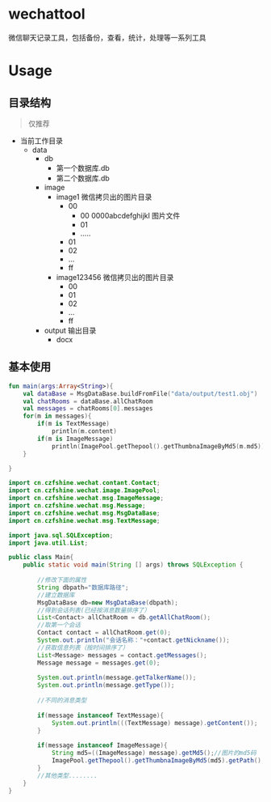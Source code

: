 # wechattool
微信聊天记录工具，包括备份，查看，统计，处理等一系列工具


# Usage

## 目录结构
> 仅推荐
* 当前工作目录
   - data
       - db
          - 第一个数据库.db
          - 第二个数据库.db
       - image
          - image1  微信拷贝出的图片目录
             - 00
                - 00
                    0000abcdefghijkl 图片文件
                - 01
                - .....
             - 01
             - 02
             - ...
             - ff
          - image123456  微信拷贝出的图片目录
             - 00
             - 01
             - 02
             - ...
             - ff
       - output 输出目录
          - docx 
            ​        

## 基本使用

```kotlin
fun main(args:Array<String>){
    val dataBase = MsgDataBase.buildFromFile("data/output/test1.obj")
    val chatRooms = dataBase.allChatRoom
    val messages = chatRooms[0].messages
    for(m in messages){
        if(m is TextMessage)
            println(m.content)
        if(m is ImageMessage)
            println(ImagePool.getThepool().getThumbnaImageByMd5(m.md5))
    }

}
```
``` java
import cn.czfshine.wechat.contant.Contact;
import cn.czfshine.wechat.image.ImagePool;
import cn.czfshine.wechat.msg.ImageMessage;
import cn.czfshine.wechat.msg.Message;
import cn.czfshine.wechat.msg.MsgDataBase;
import cn.czfshine.wechat.msg.TextMessage;

import java.sql.SQLException;
import java.util.List;

public class Main{
    public static void main(String [] args) throws SQLException {
        
        //修改下面的属性
        String dbpath="数据库路径";
        //建立数据库
        MsgDataBase db=new MsgDataBase(dbpath);
        //得到会话列表(已经按消息数量排序了）
        List<Contact> allChatRoom = db.getAllChatRoom();
        //取第一个会话
        Contact contact = allChatRoom.get(0);
        System.out.println("会话名称："+contact.getNickname());
        //获取信息列表（按时间排序了）
        List<Message> messages = contact.getMessages();
        Message message = messages.get(0);
        
        System.out.println(message.getTalkerName());
        System.out.println(message.getType());
        
        //不同的消息类型
        
        if(message instanceof TextMessage){
            System.out.println(((TextMessage) message).getContent());
        }
        
        if(message instanceof ImageMessage){
            String md5=((ImageMessage) message).getMd5();//图片的md5码
            ImagePool.getThepool().getThumbnaImageByMd5(md5).getPath();//获取图片路径
        }
        //其他类型........
    }
}    
```
